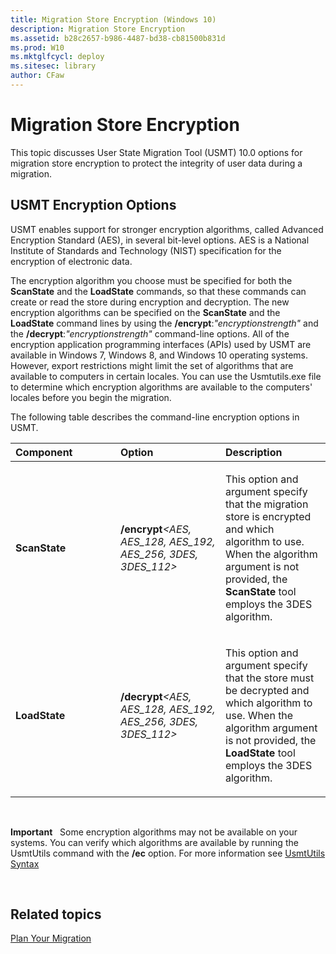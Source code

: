```yaml
---
title: Migration Store Encryption (Windows 10)
description: Migration Store Encryption
ms.assetid: b28c2657-b986-4487-bd38-cb81500b831d
ms.prod: W10
ms.mktglfcycl: deploy
ms.sitesec: library
author: CFaw
---
```


# Migration Store Encryption


This topic discusses User State Migration Tool (USMT) 10.0 options for migration store encryption to protect the integrity of user data during a migration.

## USMT Encryption Options


USMT enables support for stronger encryption algorithms, called Advanced Encryption Standard (AES), in several bit-level options. AES is a National Institute of Standards and Technology (NIST) specification for the encryption of electronic data.

The encryption algorithm you choose must be specified for both the **ScanState** and the **LoadState** commands, so that these commands can create or read the store during encryption and decryption. The new encryption algorithms can be specified on the **ScanState** and the **LoadState** command lines by using the **/encrypt**:*"encryptionstrength"* and the **/decrypt**:*"encryptionstrength"* command-line options. All of the encryption application programming interfaces (APIs) used by USMT are available in Windows 7, Windows 8, and Windows 10 operating systems. However, export restrictions might limit the set of algorithms that are available to computers in certain locales. You can use the Usmtutils.exe file to determine which encryption algorithms are available to the computers' locales before you begin the migration.

The following table describes the command-line encryption options in USMT.

<table>
<colgroup>
<col width="33%" />
<col width="33%" />
<col width="33%" />
</colgroup>
<thead>
<tr class="header">
<th align="left">Component</th>
<th align="left">Option</th>
<th align="left">Description</th>
</tr>
</thead>
<tbody>
<tr class="odd">
<td align="left"><p><strong>ScanState</strong></p></td>
<td align="left"><p><strong>/encrypt</strong><em>&lt;AES, AES_128, AES_192, AES_256, 3DES, 3DES_112&gt;</em></p></td>
<td align="left"><p>This option and argument specify that the migration store is encrypted and which algorithm to use. When the algorithm argument is not provided, the <strong>ScanState</strong> tool employs the 3DES algorithm.</p></td>
</tr>
<tr class="even">
<td align="left"><p><strong>LoadState</strong></p></td>
<td align="left"><p><strong>/decrypt</strong><em>&lt;AES, AES_128, AES_192, AES_256, 3DES, 3DES_112&gt;</em></p></td>
<td align="left"><p>This option and argument specify that the store must be decrypted and which algorithm to use. When the algorithm argument is not provided, the <strong>LoadState</strong> tool employs the 3DES algorithm.</p></td>
</tr>
</tbody>
</table>

 

**Important**  
Some encryption algorithms may not be available on your systems. You can verify which algorithms are available by running the UsmtUtils command with the **/ec** option. For more information see [UsmtUtils Syntax](usmtutils-syntax-usmt-win8.md)

 

## Related topics


[Plan Your Migration](plan-your-migration-usmt-win7-usmt-win8.md)

 

 





